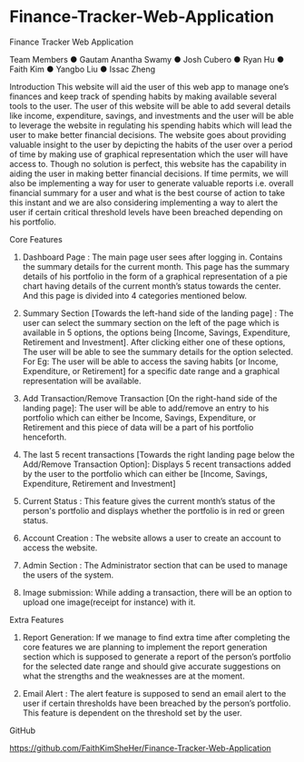 # Finance-Tracker-Web-Application
Finance Tracker Web Application

Team Members
●	Gautam Anantha Swamy
●	Josh Cubero
●	Ryan Hu
●	Faith Kim 
●	Yangbo Liu
●	Issac Zheng

Introduction
This website will aid the user of this web app to manage one’s finances and keep track of spending habits by making available several tools to the user. The user of this website will be able to add several details like income, expenditure, savings, and investments and the user will be able to leverage the website in regulating his spending habits which will lead the user to make better financial decisions. The website goes about providing valuable insight to the user by depicting the habits of the user over a period of time by making use of graphical representation which the user will have access to. Though no solution is perfect, this website has the capability in aiding the user in making better financial decisions. If time permits, we will also be implementing a way for user to generate valuable reports i.e. overall financial summary for a user and what is the best course of action to take this instant and we are also considering implementing a way to alert the user if certain critical threshold levels have been breached depending on his portfolio.

Core Features
1.	Dashboard Page : The main page user sees after logging in. Contains the summary details for the current month. This page has the summary details of his portfolio in the form of a graphical representation of a pie chart having details of the current month’s status towards the center. And this page is divided into 4 categories mentioned below.  

2.	Summary Section [Towards the left-hand side of the landing page] : The user can select the summary section on the left of the page which is available in 5 options, the options being [Income, Savings, Expenditure, Retirement and Investment]. After clicking either one of these options, The user will be able to see the summary details for the option selected. For Eg: The user will be able to access the saving habits [or Income, Expenditure, or Retirement] for a specific date range and a graphical representation will be available.

3.	Add Transaction/Remove Transaction [On the right-hand side of the landing page]: The user will be able to add/remove an entry to his portfolio which can either be Income, Savings, Expenditure, or Retirement and this piece of data will be a part of his portfolio henceforth.

4.	The last 5 recent transactions [Towards the right landing page below the Add/Remove Transaction Option]: Displays 5 recent transactions added by the user to the portfolio which can either be [Income, Savings, Expenditure, Retirement and Investment]

5.	Current Status : This feature gives the current month’s status of the person's portfolio and displays whether the portfolio is in red or green status.

6.	Account Creation : The website allows a user to create an account to access the website.

7.	Admin Section : The Administrator section that can be used to manage the users of the system.

8.	Image submission: While adding a transaction, there will be an option to upload one image(receipt for instance) with it. 

Extra Features
1.	Report Generation: If we manage to find extra time after completing the core features we are planning to implement the report generation section which is supposed to generate a report of the person’s portfolio for the selected date range and should give accurate suggestions on what the strengths and the weaknesses are at the moment.  

2.	Email Alert : The alert feature is supposed to send an email alert to the user if certain thresholds have been breached by the person’s portfolio. This feature is dependent on the threshold set by the user.


GitHub

https://github.com/FaithKimSheHer/Finance-Tracker-Web-Application  


